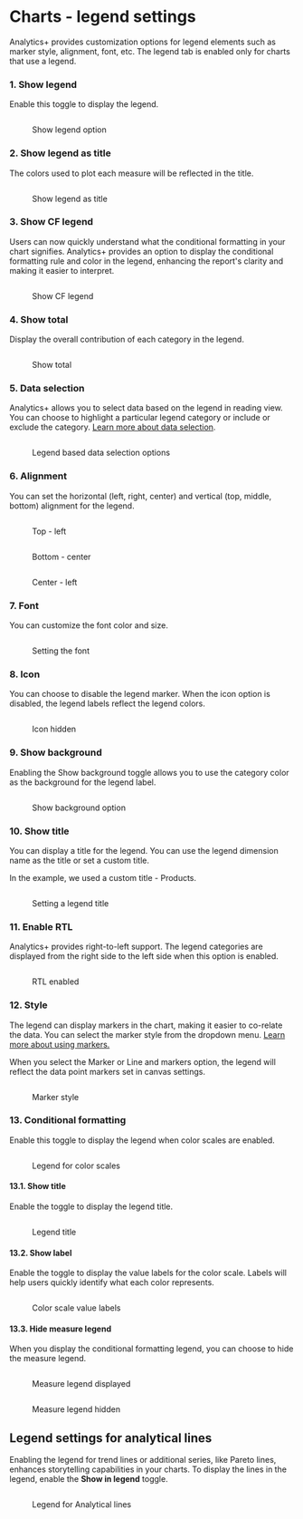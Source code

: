 # Charts - legend settings

Analytics+ provides customization options for legend elements such as marker style, alignment, font, etc. The legend tab is enabled only for charts that use a legend.

### 1. Show legend

Enable this toggle to display the legend.

<figure><img src="../../../.gitbook/assets/image (747).png" alt=""><figcaption><p>Show legend option</p></figcaption></figure>

### 2. Show legend as title

The colors used to plot each measure will be reflected in the title.

<figure><img src="../../../.gitbook/assets/image (1561).png" alt=""><figcaption><p>Show legend as title</p></figcaption></figure>

### 3. Show CF legend

Users can now quickly understand what the conditional formatting in your chart signifies. Analytics+ provides an option to display the conditional formatting rule and color in the legend, enhancing the report's clarity and making it easier to interpret.

<figure><img src="../../../.gitbook/assets/image (1931).png" alt=""><figcaption><p>Show CF legend</p></figcaption></figure>

### 4. Show total

Display the overall contribution of each category in the legend.

<figure><img src="../../../.gitbook/assets/image (216).png" alt=""><figcaption><p>Show total</p></figcaption></figure>

### 5. Data selection

Analytics+ allows you to select data based on the legend in reading view. You can choose to highlight a particular legend category or include or exclude the category. [Learn more about data selection](charts-legend-settings.md#id-4.-data-selection).

<figure><img src="../../../.gitbook/assets/image (217).png" alt=""><figcaption><p>Legend based data selection options</p></figcaption></figure>

### 6. Alignment

You can set the horizontal (left, right, center) and vertical (top, middle, bottom) alignment for the legend.&#x20;

<div><figure><img src="../../../.gitbook/assets/image (218).png" alt=""><figcaption><p>Top - left</p></figcaption></figure> <figure><img src="../../../.gitbook/assets/2024-11-25_11h44_56.png" alt=""><figcaption><p>Bottom - center</p></figcaption></figure> <figure><img src="../../../.gitbook/assets/2024-11-25_11h45_15 (1).png" alt=""><figcaption><p>Center - left</p></figcaption></figure></div>

### 7. Font

You can customize the font color and size.

<figure><img src="../../../.gitbook/assets/image (1310).png" alt=""><figcaption><p>Setting the font</p></figcaption></figure>

### 8. Icon

You can choose to disable the legend marker. When the icon option is disabled, the legend labels reflect the legend colors.

<figure><img src="../../../.gitbook/assets/image (1312).png" alt=""><figcaption><p>Icon hidden</p></figcaption></figure>

### 9. Show background

Enabling the Show background toggle allows you to use the category color as the background for the legend label.

<figure><img src="../../../.gitbook/assets/image (219).png" alt=""><figcaption><p>Show background option</p></figcaption></figure>

### 10. Show title

You can display a title for the legend. You can use the legend dimension name as the title or set a custom title.

In the example, we used a custom title - Products.

<figure><img src="../../../.gitbook/assets/image (1314).png" alt=""><figcaption><p>Setting a legend title</p></figcaption></figure>

### 11. Enable RTL

Analytics+ provides right-to-left support. The legend categories are displayed from the right side to the left side when this option is enabled.

<figure><img src="../../../.gitbook/assets/image (1317).png" alt=""><figcaption><p>RTL enabled</p></figcaption></figure>

### 12. Style

The legend can display markers in the chart, making it easier to co-relate the data. You can select the marker style from the dropdown menu. [Learn more about using markers.](charts-canvas-settings.md#id-4.-marker-display)&#x20;

When you select the Marker or Line and markers option, the legend will reflect the data point markers set in canvas settings.

<figure><img src="../../../.gitbook/assets/image (1321).png" alt=""><figcaption><p>Marker style</p></figcaption></figure>

### 13. Conditional formatting

Enable this toggle to display the legend when color scales are enabled.&#x20;

<figure><img src="../../../.gitbook/assets/image (2048).png" alt=""><figcaption><p>Legend for color scales</p></figcaption></figure>

#### 13.1. Show title

Enable the toggle to display the legend title.

<figure><img src="../../../.gitbook/assets/image (2049).png" alt=""><figcaption><p>Legend title</p></figcaption></figure>

#### 13.2. Show label

Enable the toggle to display the value labels for the color scale. Labels will help users quickly identify what each color represents.

<figure><img src="../../../.gitbook/assets/image (2050).png" alt=""><figcaption><p>Color scale value labels</p></figcaption></figure>

#### 13.3. Hide measure legend

When you display the conditional formatting legend, you can choose to hide the measure legend.

<div><figure><img src="../../../.gitbook/assets/image (2051).png" alt=""><figcaption><p>Measure legend displayed</p></figcaption></figure> <figure><img src="../../../.gitbook/assets/2025-05-06_17h46_23.png" alt=""><figcaption><p>Measure legend hidden</p></figcaption></figure></div>

## Legend settings for analytical lines

Enabling the legend for trend lines or additional series, like Pareto lines, enhances storytelling capabilities in your charts. To display the lines in the legend, enable the **Show in legend** toggle.

<figure><img src="../../../.gitbook/assets/image (2057).png" alt=""><figcaption><p>Legend for Analytical lines</p></figcaption></figure>

